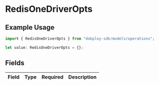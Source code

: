 # RedisOneDriverOpts

## Example Usage

```typescript
import { RedisOneDriverOpts } from "dokploy-sdk/models/operations";

let value: RedisOneDriverOpts = {};
```

## Fields

| Field       | Type        | Required    | Description |
| ----------- | ----------- | ----------- | ----------- |
